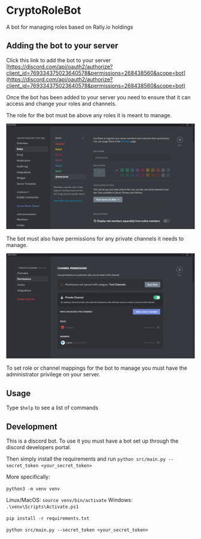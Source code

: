 # CryptoRoleBot 

A bot for managing roles based on Rally.io holdings

## Adding the bot to your server

Click this link to add the bot to your server [https://discord.com/api/oauth2/authorize?client_id=769334375023640578&permissions=268438560&scope=bot](https://discord.com/api/oauth2/authorize?client_id=769334375023640578&permissions=268438560&scope=bot)

Once the bot has been added to your server you need to ensure that it can access and change your roles and channels.

The role for the bot must be above any roles it is meant to manage.

![Bot role above managed roles](docs/Roles.PNG)

The bot must also have permissions for any private channels it needs to manage.

![Bot given permissions in channel](docs/Channel.PNG)

To set role or channel mappings for the bot to manage you must have the administrator privilege on your server.

## Usage

Type `$help` to see a list of commands

## Development

This is a discord bot. To use it you must have a bot set up through
the discord developers portal.

Then simply install the requirements and run `python src/main.py --secret_token <your_secret_token>`

More specifically:

`python3 -m venv venv`

Linux/MacOS: `source venv/bin/activate`
Windows: `.\venv\Scripts\Activate.ps1`

`pip install -r requirements.txt`

`python src/main.py --secret_token <your_secret_token>`
